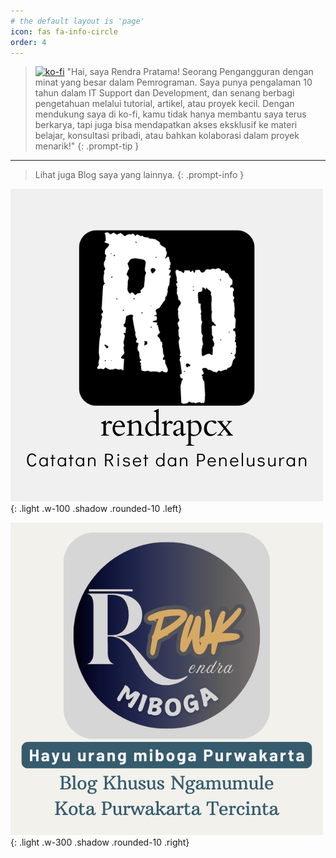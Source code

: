 ```yaml
---
# the default layout is 'page'
icon: fas fa-info-circle
order: 4
---
```


> [![ko-fi](https://ko-fi.com/img/githubbutton_sm.svg)](https://ko-fi.com/K3K1151ATI)
> "Hai, saya Rendra Pratama! Seorang Pengangguran dengan minat yang besar dalam Pemrograman. Saya punya pengalaman 10 tahun dalam IT Support dan Development, dan senang berbagi pengetahuan melalui tutorial, artikel, atau proyek kecil. 
> Dengan mendukung saya di ko-fi, kamu tidak hanya membantu saya terus berkarya, tapi juga bisa mendapatkan akses eksklusif ke materi belajar, konsultasi pribadi, atau bahkan kolaborasi dalam proyek menarik!"
{: .prompt-tip }

---

> Lihat juga Blog saya yang lainnya.
{: .prompt-info }

![rendrapcx](/assets/img/1.png){: .light .w-100 .shadow .rounded-10 .left}

![rendrapcx](/assets/img/2.png){: .light .w-300 .shadow .rounded-10 .right}



